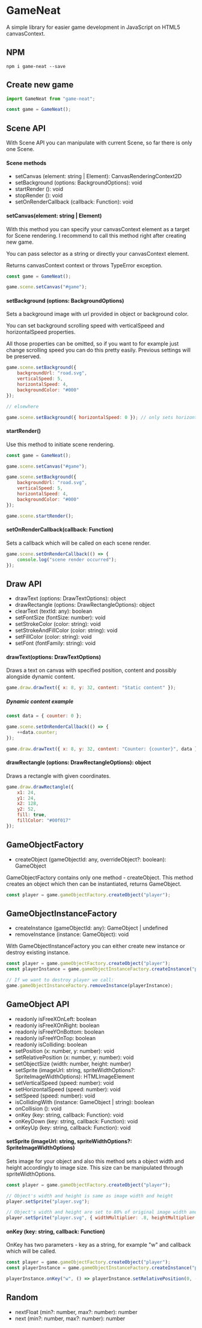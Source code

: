 # GameNeat

A simple library for easier game development in JavaScript on HTML5 canvasContext.

## NPM

```
npm i game-neat --save
```

## Create new game

```js
import GameNeat from "game-neat";

const game = GameNeat();
```

## Scene API

With Scene API you can manipulate with current Scene, so far there is only one Scene.

#### Scene methods

- setCanvas (element: string | Element): CanvasRenderingContext2D
- setBackground (options: BackgroundOptions): void
- startRender (): void
- stopRender (): void
- setOnRenderCallback (callback: Function): void

#### setCanvas(element: string | Element)

With this method you can specify your canvasContext element as a target for Scene rendering.
I recommend to call this method right after creating new game.

You can pass selector as a string or directly your canvasContext element.

Returns canvasContext context or throws TypeError exception.

```js
const game = GameNeat();

game.scene.setCanvas("#game");
```

#### setBackground (options: BackgroundOptions)

Sets a background image with url provided in object or background color.

You can set background scrolling speed with verticalSpeed and horizontalSpeed properties.

All those properties can be omitted, so if you want to for example just change scrolling speed you can do this pretty easily.
Previous settings will be preserved.

```js
game.scene.setBackground({
    backgroundUrl: "road.svg",
    verticalSpeed: 5,
    horizontalSpeed: 4,
    backgroundColor: "#000"
});

// elsewhere

game.scene.setBackground({ horizontalSpeed: 0 }); // only sets horizontal speed to 0
```

#### startRender()

Use this method to initiate scene rendering.

```js
const game = GameNeat();

game.scene.setCanvas("#game");

game.scene.setBackground({
    backgroundUrl: "road.svg",
    verticalSpeed: 5,
    horizontalSpeed: 4,
    backgroundColor: "#000"
});

game.scene.startRender();
```

#### setOnRenderCallback(callback: Function)

Sets a callback which will be called on each scene render.

```js
game.scene.setOnRenderCallback(() => {
    console.log("scene render occurred");
});
```

## Draw API

- drawText (options: DrawTextOptions): object
- drawRectangle (options: DrawRectangleOptions): object
- clearText (textId: any): boolean
- setFontSize (fontSize: number): void
- setStrokeColor (color: string): void
- setStrokeAndFillColor (color: string): void
- setFillColor (color: string): void
- setFont (fontFamily: string): void

#### drawText(options: DrawTextOptions)

Draws a text on canvas with specified position, content and possibly alongside dynamic content.

```js
game.draw.drawText({ x: 8, y: 32, content: "Static content" });
```

##### Dynamic content example 
 
```js
const data = { counter: 0 };

game.scene.setOnRenderCallback(() => {
    ++data.counter;
});

game.draw.drawText({ x: 8, y: 32, content: "Counter: {counter}", data });
```

#### drawRectangle (options: DrawRectangleOptions): object

Draws a rectangle with given coordinates.

```js
game.draw.drawRectangle({
    x1: 24,
    y1: 24,
    x2: 128,
    y2: 52,
    fill: true,
    fillColor: "#00f017"
});
```
 
## GameObjectFactory

- createObject (gameObjectId: any, overrideObject?: boolean): GameObject

GameObjectFactory contains only one method - createObject. 
This method creates an object which then can be instantiated, returns GameObject.

```js
const player = game.gameObjectFactory.createObject("player");
```

## GameObjectInstanceFactory

- createInstance (gameObjectId: any): GameObject | undefined
- removeInstance (instance: GameObject): void

With GameObjectInstanceFactory you can either create new instance or destroy existing instance.

```js
const player = game.gameObjectFactory.createObject("player");
const playerInstance = game.gameObjectInstanceFactory.createInstance("player"); // or player.id

// If we want to destroy player we call:
game.gameObjectInstanceFactory.removeInstance(playerInstance);
```

## GameObject API

- readonly isFreeXOnLeft: boolean
- readonly isFreeXOnRight: boolean
- readonly isFreeYOnBottom: boolean
- readonly isFreeYOnTop: boolean
- readonly isColliding: boolean
- setPosition (x: number, y: number): void
- setRelativePosition (x: number, y: number): void
- setObjectSize (width: number, height: number)
- setSprite (imageUrl: string, spriteWidthOptions?: SpriteImageWidthOptions): HTMLImageElement
- setVerticalSpeed (speed: number): void
- setHorizontalSpeed (speed: number): void
- setSpeed (speed: number): void
- isCollidingWith (instance: GameObject | string): boolean
- onCollision (): void
- onKey (key: string, callback: Function): void
- onKeyDown (key: string, callback: Function): void
- onKeyUp (key: string, callback: Function): void

#### setSprite (imageUrl: string, spriteWidthOptions?: SpriteImageWidthOptions)

Sets image for your object and also this method sets a object width and height accordingly to image size.
This size can be manipulated through spriteWidthOptions.

```js
const player = game.gameObjectFactory.createObject("player");

// Object's width and height is same as image width and height
player.setSprite("player.svg");

// Object's width and height are set to 80% of original image width and height
player.setSprite("player.svg", { widthMultiplier: .8, heightMultiplier: .8 });
```

#### onKey (key: string, callback: Function)

OnKey has two parameters - key as a string, for example "w" and callback which will be called.

```js
const player = game.gameObjectFactory.createObject("player");
const playerInstance = game.gameObjectInstanceFactory.createInstance("player"); // or player.id

playerInstance.onKey("w", () => playerInstance.setRelativePosition(0, -3));
```

## Random

- nextFloat (min?: number, max?: number): number
- next (min?: number, max?: number): number